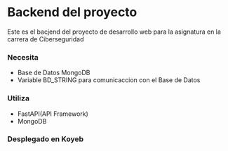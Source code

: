 # Backend del proyecto
Este es el bacjend del proyecto de desarrollo web para la asignatura en la carrera de Ciberseguridad
### Necesita 
- Base de Datos MongoDB
- Variable BD_STRING para comunicaccion con el Base de Datos
### Utiliza
- FastAPI(API Framework)
- MongoDB
### Desplegado en Koyeb
